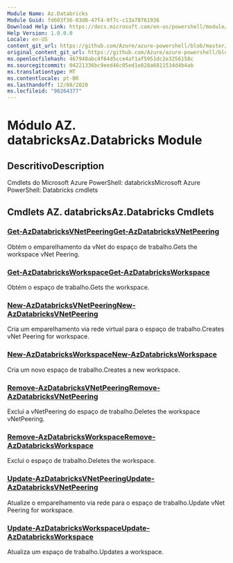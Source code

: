```yaml
---
Module Name: Az.Databricks
Module Guid: fd603f36-03d8-47f4-9f7c-c13a78761936
Download Help Link: https://docs.microsoft.com/en-us/powershell/module/az.databricks
Help Version: 1.0.0.0
Locale: en-US
content_git_url: https://github.com/Azure/azure-powershell/blob/master/src/Databricks/help/Az.Databricks.md
original_content_git_url: https://github.com/Azure/azure-powershell/blob/master/src/Databricks/help/Az.Databricks.md
ms.openlocfilehash: 467948abc4f64d5cce4af1af5951dc2e3256158c
ms.sourcegitcommit: 04221336bc9eed46c05ed1e828a6811534d4b4ab
ms.translationtype: MT
ms.contentlocale: pt-BR
ms.lasthandoff: 12/08/2020
ms.locfileid: "98264377"
---
```

# <span data-ttu-id="e5209-101">Módulo AZ. databricks</span><span class="sxs-lookup"><span data-stu-id="e5209-101">Az.Databricks Module</span></span>
## <span data-ttu-id="e5209-102">Descritivo</span><span class="sxs-lookup"><span data-stu-id="e5209-102">Description</span></span>
<span data-ttu-id="e5209-103">Cmdlets do Microsoft Azure PowerShell: databricks</span><span class="sxs-lookup"><span data-stu-id="e5209-103">Microsoft Azure PowerShell: Databricks cmdlets</span></span>

## <span data-ttu-id="e5209-104">Cmdlets AZ. databricks</span><span class="sxs-lookup"><span data-stu-id="e5209-104">Az.Databricks Cmdlets</span></span>
### [<span data-ttu-id="e5209-105">Get-AzDatabricksVNetPeering</span><span class="sxs-lookup"><span data-stu-id="e5209-105">Get-AzDatabricksVNetPeering</span></span>](Get-AzDatabricksVNetPeering.md)
<span data-ttu-id="e5209-106">Obtém o emparelhamento da vNet do espaço de trabalho.</span><span class="sxs-lookup"><span data-stu-id="e5209-106">Gets the workspace vNet Peering.</span></span>

### [<span data-ttu-id="e5209-107">Get-AzDatabricksWorkspace</span><span class="sxs-lookup"><span data-stu-id="e5209-107">Get-AzDatabricksWorkspace</span></span>](Get-AzDatabricksWorkspace.md)
<span data-ttu-id="e5209-108">Obtém o espaço de trabalho.</span><span class="sxs-lookup"><span data-stu-id="e5209-108">Gets the workspace.</span></span>

### [<span data-ttu-id="e5209-109">New-AzDatabricksVNetPeering</span><span class="sxs-lookup"><span data-stu-id="e5209-109">New-AzDatabricksVNetPeering</span></span>](New-AzDatabricksVNetPeering.md)
<span data-ttu-id="e5209-110">Cria um emparelhamento via rede virtual para o espaço de trabalho.</span><span class="sxs-lookup"><span data-stu-id="e5209-110">Creates vNet Peering for workspace.</span></span>

### [<span data-ttu-id="e5209-111">New-AzDatabricksWorkspace</span><span class="sxs-lookup"><span data-stu-id="e5209-111">New-AzDatabricksWorkspace</span></span>](New-AzDatabricksWorkspace.md)
<span data-ttu-id="e5209-112">Cria um novo espaço de trabalho.</span><span class="sxs-lookup"><span data-stu-id="e5209-112">Creates a new workspace.</span></span>

### [<span data-ttu-id="e5209-113">Remove-AzDatabricksVNetPeering</span><span class="sxs-lookup"><span data-stu-id="e5209-113">Remove-AzDatabricksVNetPeering</span></span>](Remove-AzDatabricksVNetPeering.md)
<span data-ttu-id="e5209-114">Exclui a vNetPeering do espaço de trabalho.</span><span class="sxs-lookup"><span data-stu-id="e5209-114">Deletes the workspace vNetPeering.</span></span>

### [<span data-ttu-id="e5209-115">Remove-AzDatabricksWorkspace</span><span class="sxs-lookup"><span data-stu-id="e5209-115">Remove-AzDatabricksWorkspace</span></span>](Remove-AzDatabricksWorkspace.md)
<span data-ttu-id="e5209-116">Exclui o espaço de trabalho.</span><span class="sxs-lookup"><span data-stu-id="e5209-116">Deletes the workspace.</span></span>

### [<span data-ttu-id="e5209-117">Update-AzDatabricksVNetPeering</span><span class="sxs-lookup"><span data-stu-id="e5209-117">Update-AzDatabricksVNetPeering</span></span>](Update-AzDatabricksVNetPeering.md)
<span data-ttu-id="e5209-118">Atualize o emparelhamento via rede para o espaço de trabalho.</span><span class="sxs-lookup"><span data-stu-id="e5209-118">Update vNet Peering for workspace.</span></span>

### [<span data-ttu-id="e5209-119">Update-AzDatabricksWorkspace</span><span class="sxs-lookup"><span data-stu-id="e5209-119">Update-AzDatabricksWorkspace</span></span>](Update-AzDatabricksWorkspace.md)
<span data-ttu-id="e5209-120">Atualiza um espaço de trabalho.</span><span class="sxs-lookup"><span data-stu-id="e5209-120">Updates a workspace.</span></span>


